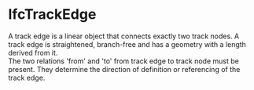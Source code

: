 IfcTrackEdge
============
A track edge is a linear object that connects exactly two track nodes. A track
edge is straightened, branch-free and has a geometry with a length derived
from it.  
The two relations 'from' and 'to' from track edge to track node must be
present. They determine the direction of definition or referencing of the
track edge.  
  


